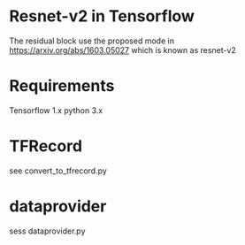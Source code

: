 # Resnet-v2 in Tensorflow




The residual block use the proposed mode in https://arxiv.org/abs/1603.05027  which is known as resnet-v2

# Requirements
Tensorflow 1.x
python 3.x

# TFRecord
see convert_to_tfrecord.py

# dataprovider
sess dataprovider.py

